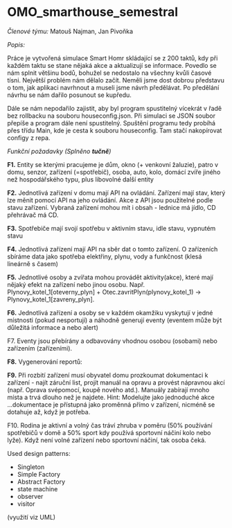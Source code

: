 # OMO_smarthouse_semestral

_Členové týmu:_
Matouš Najman, Jan Pivoňka

_Popis:_

Práce je vytvořená simulace Smart Homr skládající se z 200 taktů, kdy při každém taktu se stane nějaká akce a aktualizují se informace. Povedlo se nám splnit většinu bodů, bohužel se nedostalo na všechny kvůli časové tísni. Největší problém nám dělalo začít. Neměli jsme dost dobrou představu o tom, jak aplikaci navrhnout a museli jsme návrh předělávat. Po předělání návrhu se nám dařilo posunout se kupředu. 

Dále se nám nepodařilo zajistit, aby byl program spustitelný vícekrát v řadě bez rollbacku na souboru houseconfig.json. Při simulaci se JSON soubor přepíše a program dále není spustitelný. Spuštění programu tedy probíhá přes třídu Main, kde je cesta k souboru houseconfig. Tam stačí nakopírovat configy z repa.

_Funkční požadavky (Splněno **tučně**)_

**F1.**	Entity se kterými pracujeme je dům, okno (+ venkovní žaluzie), patro v domu, senzor, zařízení (=spotřebič), osoba, auto, kolo, domácí zvíře jiného než hospodářského typu, plus libovolné další entity

**F2.**	Jednotlivá zařízení v domu mají API na ovládání. Zařízení mají stav, který lze měnit pomocí API na jeho ovládání. Akce z API jsou použitelné podle stavu zařízení. Vybraná zařízení mohou mít i obsah - lednice má jídlo, CD přehrávač má CD.

**F3.**	Spotřebiče mají svojí spotřebu v aktivním stavu, idle stavu, vypnutém stavu

**F4.**	Jednotlivá zařízení mají API na sběr dat o tomto zařízení. O zařízeních sbíráme data jako spotřeba elektřiny, plynu, vody a funkčnost (klesá lineárně s časem)

**F5.**	Jednotlivé osoby a zvířata mohou provádět aktivity(akce), které mají nějaký efekt na zařízení nebo jinou osobu. Např. Plynovy_kotel_1[oteverny_plyn] + Otec.zavritPlyn(plynovy_kotel_1) -> Plynovy_kotel_1[zavreny_plyn].

**F6.**	Jednotlivá zařízení a osoby se v každém okamžiku vyskytují v jedné místnosti (pokud nesportují) a náhodně generují eventy (eventem může být důležitá informace a nebo alert)

F7.	Eventy jsou přebírány a odbavovány vhodnou osobou (osobami) nebo zařízením (zařízeními).

**F8.**	Vygenerování reportů:

**F9.**	Při rozbití zařízení musí obyvatel domu prozkoumat dokumentaci k zařízení - najít záruční list, projít manuál na opravu a provést nápravnou akcí (např. Oprava svépomocí, koupě nového atd.). Manuály zabírají mnoho místa a trvá dlouho než je najdete. Hint: Modelujte jako jednoduché akce ...dokumentace je přístupná jako proměnná přímo v zařízení, nicméně se dotahuje až, když je potřeba. 

F10.	Rodina je aktivní a volný čas tráví zhruba v poměru (50% používání spotřebičů v domě a 50% sport kdy používá sportovní náčiní kolo nebo lyže). Když není volné zařízení nebo sportovní náčiní, tak osoba čeká.

Used design patterns:

- Singleton
- Simple Factory
- Abstract Factory
- state machine
- observer
- visitor

 (využití viz UML)



